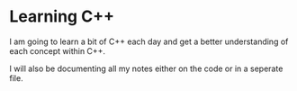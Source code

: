 # Learning C++

I am going to learn a bit of C++ each day and get a better understanding of each concept within C++.

I will also be documenting all my notes either on the code or in a seperate file.
